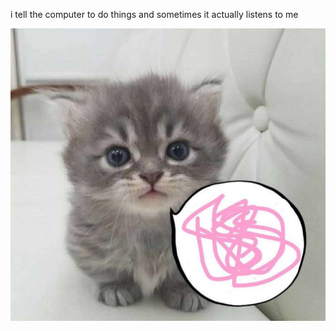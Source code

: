 i tell the computer to do things and sometimes it actually listens to me
<!--START_SECTION:update_image-->
<img src=https://raw.githubusercontent.com/sneakykestrel/sneakykestrel/main/.github/images/the_talker.jpg height="" width="" align=left alt=kitty />
<!--END_SECTION:update_image-->

